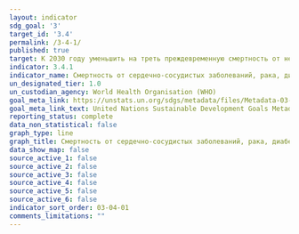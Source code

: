 ```yaml
---
layout: indicator
sdg_goal: '3'
target_id: '3.4'
permalink: /3-4-1/
published: true
target: К 2030 году уменьшить на треть преждевременную смертность от неинфекционных заболеваний посредством профилактики и лечения и поддержания психического здоровья и благополучия
indicator: 3.4.1
indicator_name: Смертность от сердечно-сосудистых заболеваний, рака, диабета, хронических респираторных заболеваний
un_designated_tier: 1.0
un_custodian_agency: World Health Organisation (WHO)
goal_meta_link: https://unstats.un.org/sdgs/metadata/files/Metadata-03-04-01.pdf
goal_meta_link_text: United Nations Sustainable Development Goals Metadata (PDF 72.6 KB)
reporting_status: complete
data_non_statistical: false
graph_type: line
graph_title: Смертность от сердечно-сосудистых заболеваний, рака, диабета, хронических респираторных заболеваний
data_show_map: false
source_active_1: false
source_active_2: false
source_active_3: false
source_active_4: false
source_active_5: false
source_active_6: false
indicator_sort_order: 03-04-01
comments_limitations: ""
---
```

